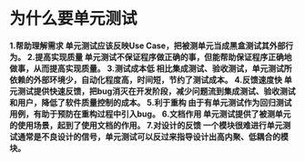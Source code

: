 # 为什么要单元测试
>
**1.帮助理解需求
单元测试应该反映Use Case，把被测单元当成黑盒测试其外部行为。
2.提高实现质量
单元测试不保证程序做正确的事，但能帮助保证程序正确地做事，从而提高实现质量。
3.测试成本低
相比集成测试、验收测试，单元测试所依赖的外部环境少，自动化程度高，时间短，节约了测试成本。
4.反馈速度快
单元测试提供快速反馈，把bug消灭在开发阶段，减少问题流到集成测试、验收测试和用户，降低了软件质量控制的成本。
5.利于重构
由于有单元测试作为回归测试用例，有助于预防在重构过程中引入bug。
6.文档作用
单元测试提供了被测单元的使用场景，起到了使用文档的作用。
7.对设计的反馈
一个模块很难进行单元测试通常是不良设计的信号，单元测试可以反过来指导设计出高内聚、低耦合的模块。**

